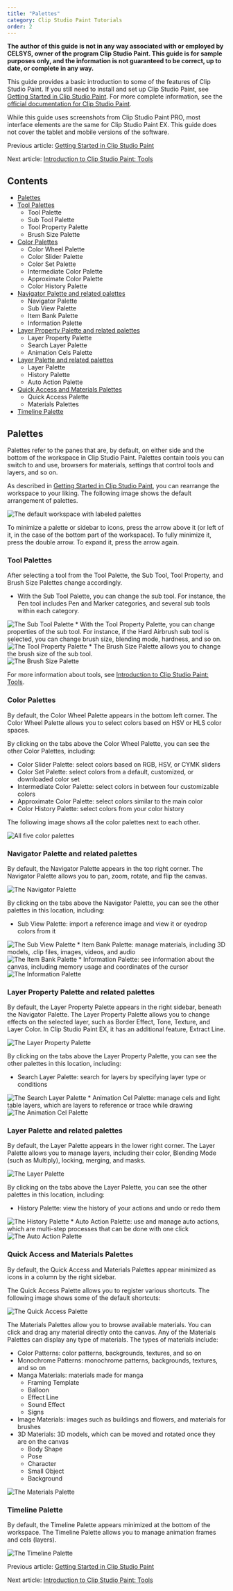 ```yaml
---
title: "Palettes"
category: Clip Studio Paint Tutorials
order: 2
---
```


**The author of this guide is not in any way associated with or employed by CELSYS, owner of the program Clip Studio Paint. This guide is for sample purposes only, and the information is not guaranteed to be correct, up to date, or complete in any way.**

This guide provides a basic introduction to some of the features of Clip Studio Paint. If you still need to install and set up Clip Studio Paint, see [Getting Started in Clip Studio Paint](/clip-studio-paint-tutorials/getting-started). For more complete information, see the [official documentation for Clip Studio Paint](https://www.clip-studio.com/site/gd_en/csp/userguide/csp_userguide/006_new/006_new_0.htm).

While this guide uses screenshots from Clip Studio Paint PRO, most interface elements are the same for Clip Studio Paint EX. This guide does not cover the tablet and mobile versions of the software.

Previous article: [Getting Started in Clip Studio Paint](/clip-studio-paint-tutorials/getting-started)

Next article: [Introduction to Clip Studio Paint: Tools](/clip-studio-paint-tutorials/tools)

## Contents

* [Palettes](#palettes)
* [Tool Palettes](#tool-palettes)
    * Tool Palette
    * Sub Tool Palette
    * Tool Property Palette
    * Brush Size Palette
* [Color Palettes](#color-palettes)
    * Color Wheel Palette
    * Color Slider Palette
    * Color Set Palette
    * Intermediate Color Palette
    * Approximate Color Palette
    * Color History Palette
* [Navigator Palette and related palettes](#navigator-palette-and-related-palettes)
    * Navigator Palette
    * Sub View Palette
    * Item Bank Palette
    * Information Palette
* [Layer Property Palette and related palettes](#layer-property-palette-and-related-palettes)
    * Layer Property Palette
    * Search Layer Palette
    * Animation Cels Palette
* [Layer Palette and related palettes](#layer-palette-and-related-palettes)
    * Layer Palette
    * History Palette
    * Auto Action Palette
* [Quick Access and Materials Palettes](#quick-access-and-materials-palettes)
    * Quick Access Palette
    * Materials Palettes
* [Timeline Palette](#timeline-palette)

## Palettes

Palettes refer to the panes that are, by default, on either side and the bottom of the workspace in Clip Studio Paint. Palettes contain tools you can switch to and use, browsers for materials, settings that control tools and layers, and so on.

As described in [Getting Started in Clip Studio Paint](/clip-studio-paint-tutorials/getting-started), you can rearrange the workspace to your liking. The following image shows the default arrangement of palettes.

<img src="/images/sample-01/s01_2.png" class="img-samples" alt="The default workspace with labeled palettes">

To minimize a palette or sidebar to icons, press the arrow above it (or left of it, in the case of the bottom part of the workspace). To fully minimize it, press the double arrow. To expand it, press the arrow again.

### Tool Palettes

After selecting a tool from the Tool Palette, the Sub Tool, Tool Property, and Brush Size Palettes change accordingly. 

* With the Sub Tool Palette, you can change the sub tool. For instance, the Pen tool includes Pen and Marker categories, and several sub tools within each category.<br>
<img src="/images/sample-02/s02_1.png" class="img-samples" alt="The Sub Tool Palette">
* With the Tool Property Palette, you can change properties of the sub tool. For instance, if the Hard Airbrush sub tool is selected, you can change brush size, blending mode, hardness, and so on. <br>
<img src="/images/sample-02/s02_2.png" class="img-samples" alt="The Tool Property Palette">
* The Brush Size Palette allows you to change the brush size of the sub tool. <br>
<img src="/images/sample-02/s02_3.png" class="img-samples" alt="The Brush Size Palette">

For more information about tools, see [Introduction to Clip Studio Paint: Tools](/clip-studio-paint-tutorials/tools).

### Color Palettes

By default, the Color Wheel Palette appears in the bottom left corner. The Color Wheel Palette allows you to select colors based on HSV or HLS color spaces.

By clicking on the tabs above the Color Wheel Palette, you can see the other Color Palettes, including:

* Color Slider Palette: select colors based on RGB, HSV, or CYMK sliders
* Color Set Palette: select colors from a default, customized, or downloaded color set
* Intermediate Color Palette: select colors in between four customizable colors
* Approximate Color Palette: select colors similar to the main color
* Color History Palette: select colors from your color history

The following image shows all the color palettes next to each other.

<img src="/images/sample-02/s02_4.png" class="img-samples" alt="All five color palettes">

### Navigator Palette and related palettes

By default, the Navigator Palette appears in the top right corner. The Navigator Palette allows you to pan, zoom, rotate, and flip the canvas.

<img src="/images/sample-02/s02_5.png" class="img-samples" alt="The Navigator Palette">

By clicking on the tabs above the Navigator Palette, you can see the other palettes in this location, including: 

* Sub View Palette: import a reference image and view it or eyedrop colors from it<br>
<img src="/images/sample-02/s02_6.png" class="img-samples" alt="The Sub View Palette">
* Item Bank Palette: manage materials, including 3D models, .clip files, images, videos, and audio <br>
<img src="/images/sample-02/s02_7.png" class="img-samples" alt="The Item Bank Palette">
* Information Palette: see information about the canvas, including memory usage and coordinates of the cursor<br>
<img src="/images/sample-02/s02_8.png" class="img-samples" alt="The Information Palette">

### Layer Property Palette and related palettes

By default, the Layer Property Palette appears in the right sidebar, beneath the Navigator Palette. The Layer Property Palette allows you to change effects on the selected layer, such as Border Effect, Tone, Texture, and Layer Color. In Clip Studio Paint EX, it has an additional feature, Extract Line.

<img src="/images/sample-02/s02_9.png" class="img-samples" alt="The Layer Property Palette">

By clicking on the tabs above the Layer Property Palette, you can see the other palettes in this location, including:

* Search Layer Palette: search for layers by specifying layer type or conditions<br>
<img src="/images/sample-02/s02_10.png" class="img-samples" alt="The Search Layer Palette">
* Animation Cel Palette: manage cels and light table layers, which are layers to reference or trace while drawing<br>
<img src="/images/sample-02/s02_11.png" class="img-samples" alt="The Animation Cel Palette">

### Layer Palette and related palettes

By default, the Layer Palette appears in the lower right corner. The Layer Palette allows you to manage layers, including their color, Blending Mode (such as Multiply), locking, merging, and masks. 

<img src="/images/sample-02/s02_12.png" class="img-samples" alt="The Layer Palette">

By clicking on the tabs above the Layer Palette, you can see the other palettes in this location, including:

* History Palette: view the history of your actions and undo or redo them<br>
<img src="/images/sample-02/s02_13.png" class="img-samples" alt="The History Palette">
* Auto Action Palette: use and manage auto actions, which are multi-step processes that can be done with one click<br>
<img src="/images/sample-02/s02_14.png" class="img-samples" alt="The Auto Action Palette">

### Quick Access and Materials Palettes

By default, the Quick Access and Materials Palettes appear minimized as icons in a column by the right sidebar.

The Quick Access Palette allows you to register various shortcuts. The following image shows some of the default shortcuts:

<img src="/images/sample-02/s02_15.png" class="img-samples" alt="The Quick Access Palette">

The Materials Palettes allow you to browse available materials. You can click and drag any material directly onto the canvas. Any of the Materials Palettes can display any type of materials. The types of materials include:

* Color Patterns: color patterns, backgrounds, textures, and so on
* Monochrome Patterns: monochrome patterns, backgrounds, textures, and so on
* Manga Materials: materials made for manga
    * Framing Template
    * Balloon
    * Effect Line
    * Sound Effect
    * Signs
* Image Materials: images such as buildings and flowers, and materials for brushes
* 3D Materials: 3D models, which can be moved and rotated once they are on the canvas
    * Body Shape
    * Pose
    * Character
    * Small Object
    * Background

<img src="/images/sample-02/s02_16.png" class="img-samples" alt="The Materials Palette">

### Timeline Palette

By default, the Timeline Palette appears minimized at the bottom of the workspace. The Timeline Palette allows you to manage animation frames and cels (layers).

<img src="/images/sample-02/s02_17.png" class="img-samples" alt="The Timeline Palette">

Previous article: [Getting Started in Clip Studio Paint](/clip-studio-paint-tutorials/getting-started)

Next article: [Introduction to Clip Studio Paint: Tools](/clip-studio-paint-tutorials/tools)
